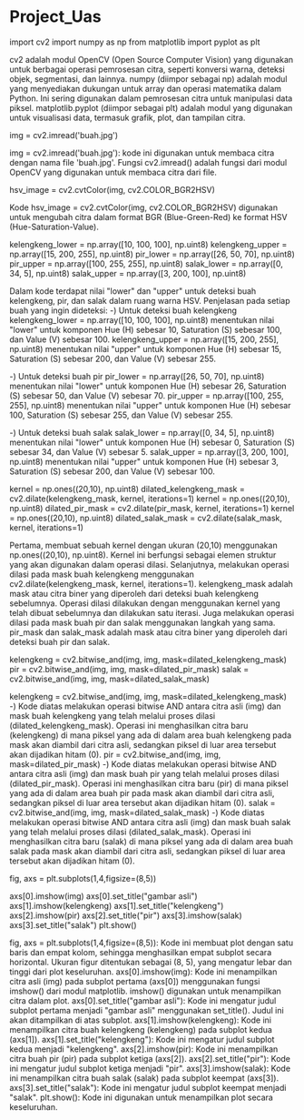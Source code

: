 # Project_Uas
import cv2
import numpy as np
from matplotlib import pyplot as plt

cv2 adalah modul OpenCV (Open Source Computer Vision) yang digunakan untuk berbagai operasi pemrosesan citra, seperti konversi warna, deteksi objek, segmentasi, dan lainnya.
numpy (diimpor sebagai np) adalah modul yang menyediakan dukungan untuk array dan operasi matematika dalam Python. Ini sering digunakan dalam pemrosesan citra untuk manipulasi data piksel.
matplotlib.pyplot (diimpor sebagai plt) adalah modul yang digunakan untuk visualisasi data, termasuk grafik, plot, dan tampilan citra.


img = cv2.imread('buah.jpg')

img = cv2.imread('buah.jpg'): kode ini digunakan untuk membaca citra dengan nama file 'buah.jpg'. Fungsi cv2.imread() adalah fungsi dari modul OpenCV yang digunakan untuk membaca citra dari file.


hsv_image = cv2.cvtColor(img, cv2.COLOR_BGR2HSV)

Kode hsv_image = cv2.cvtColor(img, cv2.COLOR_BGR2HSV) digunakan untuk mengubah citra dalam format BGR (Blue-Green-Red) ke format HSV (Hue-Saturation-Value).


kelengkeng_lower = np.array([10, 100, 100], np.uint8)
kelengkeng_upper = np.array([15, 200, 255], np.uint8)
pir_lower = np.array([26, 50, 70], np.uint8)
pir_upper = np.array([100, 255, 255], np.uint8)
salak_lower = np.array([0, 34, 5], np.uint8)
salak_upper = np.array([3, 200, 100], np.uint8)

Dalam kode terdapat nilai "lower" dan "upper" untuk deteksi buah kelengkeng, pir, dan salak dalam ruang warna HSV.
Penjelasan pada setiap buah yang ingin dideteksi:
-) Untuk deteksi buah kelengkeng
kelengkeng_lower = np.array([10, 100, 100], np.uint8) menentukan nilai "lower" untuk komponen Hue (H) sebesar 10, Saturation (S) sebesar 100, dan Value (V) sebesar 100.
kelengkeng_upper = np.array([15, 200, 255], np.uint8) menentukan nilai "upper" untuk komponen Hue (H) sebesar 15, Saturation (S) sebesar 200, dan Value (V) sebesar 255.

-) Untuk deteksi buah pir
pir_lower = np.array([26, 50, 70], np.uint8) menentukan nilai "lower" untuk komponen Hue (H) sebesar 26, Saturation (S) sebesar 50, dan Value (V) sebesar 70.
pir_upper = np.array([100, 255, 255], np.uint8) menentukan nilai "upper" untuk komponen Hue (H) sebesar 100, Saturation (S) sebesar 255, dan Value (V) sebesar 255.

-) Untuk deteksi buah salak
salak_lower = np.array([0, 34, 5], np.uint8) menentukan nilai "lower" untuk komponen Hue (H) sebesar 0, Saturation (S) sebesar 34, dan Value (V) sebesar 5.
salak_upper = np.array([3, 200, 100], np.uint8) menentukan nilai "upper" untuk komponen Hue (H) sebesar 3, Saturation (S) sebesar 200, dan Value (V) sebesar 100.


kernel = np.ones((20,10), np.uint8)
dilated_kelengkeng_mask = cv2.dilate(kelengkeng_mask, kernel, iterations=1)
kernel = np.ones((20,10), np.uint8)
dilated_pir_mask = cv2.dilate(pir_mask, kernel, iterations=1)
kernel = np.ones((20,10), np.uint8)
dilated_salak_mask = cv2.dilate(salak_mask, kernel, iterations=1)

Pertama, membuat sebuah kernel dengan ukuran (20,10) menggunakan np.ones((20,10), np.uint8). Kernel ini berfungsi sebagai elemen struktur yang akan digunakan dalam operasi dilasi.
Selanjutnya, melakukan operasi dilasi pada mask buah kelengkeng menggunakan cv2.dilate(kelengkeng_mask, kernel, iterations=1). kelengkeng_mask adalah mask atau citra biner yang diperoleh dari deteksi buah kelengkeng sebelumnya. Operasi dilasi dilakukan dengan menggunakan kernel yang telah dibuat sebelumnya dan dilakukan satu iterasi.
Juga melakukan operasi dilasi pada mask buah pir dan salak menggunakan langkah yang sama. pir_mask dan salak_mask adalah mask atau citra biner yang diperoleh dari deteksi buah pir dan salak.


kelengkeng = cv2.bitwise_and(img, img, mask=dilated_kelengkeng_mask)
pir = cv2.bitwise_and(img, img, mask=dilated_pir_mask)
salak = cv2.bitwise_and(img, img, mask=dilated_salak_mask)

kelengkeng = cv2.bitwise_and(img, img, mask=dilated_kelengkeng_mask)
-) Kode diatas melakukan operasi bitwise AND antara citra asli (img) dan mask buah kelengkeng yang telah melalui proses dilasi (dilated_kelengkeng_mask). Operasi ini menghasilkan citra baru (kelengkeng) di mana piksel yang ada di dalam area buah kelengkeng pada mask akan diambil dari citra asli, sedangkan piksel di luar area tersebut akan dijadikan hitam (0).
pir = cv2.bitwise_and(img, img, mask=dilated_pir_mask)
-) Kode diatas melakukan operasi bitwise AND antara citra asli (img) dan mask buah pir yang telah melalui proses dilasi (dilated_pir_mask). Operasi ini menghasilkan citra baru (pir) di mana piksel yang ada di dalam area buah pir pada mask akan diambil dari citra asli, sedangkan piksel di luar area tersebut akan dijadikan hitam (0).
salak = cv2.bitwise_and(img, img, mask=dilated_salak_mask)
-) Kode diatas melakukan operasi bitwise AND antara citra asli (img) dan mask buah salak yang telah melalui proses dilasi (dilated_salak_mask). Operasi ini menghasilkan citra baru (salak) di mana piksel yang ada di dalam area buah salak pada mask akan diambil dari citra asli, sedangkan piksel di luar area tersebut akan dijadikan hitam (0).


fig, axs = plt.subplots(1,4,figsize=(8,5))

axs[0].imshow(img)
axs[0].set_title("gambar asli")
axs[1].imshow(kelengkeng)
axs[1].set_title("kelengkeng")
axs[2].imshow(pir)
axs[2].set_title("pir")
axs[3].imshow(salak)
axs[3].set_title("salak")
plt.show()

fig, axs = plt.subplots(1,4,figsize=(8,5)): Kode ini membuat plot dengan satu baris dan empat kolom, sehingga menghasilkan empat subplot secara horizontal. Ukuran figur ditentukan sebagai (8, 5), yang mengatur lebar dan tinggi dari plot keseluruhan.
axs[0].imshow(img): Kode ini menampilkan citra asli (img) pada subplot pertama (axs[0]) menggunakan fungsi imshow() dari modul matplotlib. imshow() digunakan untuk menampilkan citra dalam plot.
axs[0].set_title("gambar asli"): Kode ini mengatur judul subplot pertama menjadi "gambar asli" menggunakan set_title(). Judul ini akan ditampilkan di atas subplot.
axs[1].imshow(kelengkeng): Kode ini menampilkan citra buah kelengkeng (kelengkeng) pada subplot kedua (axs[1]).
axs[1].set_title("kelengkeng"): Kode ini mengatur judul subplot kedua menjadi "kelengkeng".
axs[2].imshow(pir): Kode ini menampilkan citra buah pir (pir) pada subplot ketiga (axs[2]).
axs[2].set_title("pir"): Kode ini mengatur judul subplot ketiga menjadi "pir".
axs[3].imshow(salak): Kode ini menampilkan citra buah salak (salak) pada subplot keempat (axs[3]).
axs[3].set_title("salak"): Kode ini mengatur judul subplot keempat menjadi "salak".
plt.show(): Kode ini digunakan untuk menampilkan plot secara keseluruhan.
